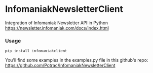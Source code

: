 # InfomaniakNewsletterClient
Integration of Infomaniak Newsletter API in Python
https://newsletter.infomaniak.com/docs/index.html

### Usage
```
pip install infomaniakclient
```

You'll find some examples in the examples.py file in this github's repo:
https://github.com/Potrac/InfomaniakNewsletterClient